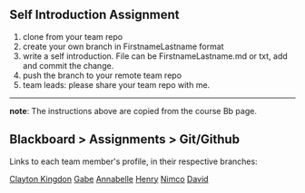 ## Self Introduction Assignment
1. clone from your team repo
1. create your own branch in FirstnameLastname format
1. write a self introduction. File can be FirstnameLastname.md or txt, add and commit the change.
1. push the branch to your remote team repo
1. team leads: please share your team repo with me.  

---
**note**: The instructions above are copied  from the course Bb page.

**Blackboard > Assignments > Git/Github**
---
Links to each team member's profile, in their respective branches:

[Clayton Kingdon](https://github.com/EspressoPlus/self-intro/blob/ClaytonKingdon/ClaytonKingdon.md)
[Gabe]()
[Annabelle]()
[Henry]()
[Nimco]()
[David]()
